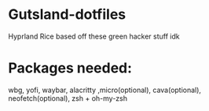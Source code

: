 # Gutsland-dotfiles
Hyprland Rice based off these green hacker stuff idk


# Packages needed:
wbg, yofi, waybar, alacritty ,micro(optional), cava(optional), neofetch(optional), zsh + oh-my-zsh
